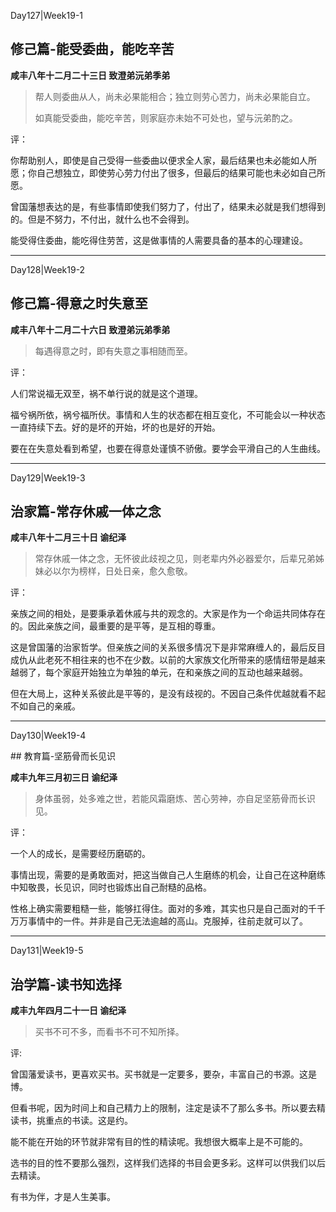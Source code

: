 Day127|Week19-1

## 修己篇-能受委曲，能吃辛苦

**咸丰八年十二月二十三日 致澄弟沅弟季弟**

>帮人则委曲从人，尚未必果能相合；独立则劳心苦力，尚未必果能自立。
>
>如真能受委曲，能吃辛苦，则家庭亦未始不可处也，望与沅弟酌之。

评：

你帮助别人，即使是自己受得一些委曲以便求全人家，最后结果也未必能如人所愿；你自己想独立，即使劳心劳力付出了很多，但最后的结果可能也未必如自己所愿。

曾国藩想表达的是，有些事情即使我们努力了，付出了，结果未必就是我们想得到的。但是不努力，不付出，就什么也不会得到。

能受得住委曲，能吃得住劳苦，这是做事情的人需要具备的基本的心理建设。

------

Day128|Week19-2

## 修己篇-得意之时失意至

**咸丰八年十二月二十六日 致澄弟沅弟季弟**

> 每遇得意之时，即有失意之事相随而至。

评：

人们常说福无双至，祸不单行说的就是这个道理。

福兮祸所依，祸兮福所伏。事情和人生的状态都在相互变化，不可能会以一种状态一直持续下去。好的是坏的开始，坏的也是好的开始。

要在在失意处看到希望，也要在得意处谨慎不骄傲。要学会平滑自己的人生曲线。

------

Day129|Week19-3

## 治家篇-常存休戚一体之念

**咸丰八年十二月三十日 谕纪泽**

>常存休戚一体之念，无怀彼此歧视之见，则老辈内外必器爱尔，后辈兄弟姊妹必以尔为榜样，日处日亲，愈久愈敬。

评：

亲族之间的相处，是要秉承着休戚与共的观念的。大家是作为一个命运共同体存在的。因此亲族之间，最重要的是平等，是互相的尊重。

这是曾国藩的治家哲学。但亲族之间的关系很多情况下是非常麻缠人的，最后反目成仇从此老死不相往来的也不在少数。以前的大家族文化所带来的感情纽带是越来越弱了，每个家庭开始独立为单独的单元，在和亲族之间的互动也越来越弱。

但在大局上，这种关系彼此是平等的，是没有歧视的。不因自己条件优越就看不起不如自己的亲戚。

------

Day130|Week19-4

## 教育篇-坚筋骨而长见识

**咸丰九年三月初三日 谕纪泽**

> 身体虽弱，处多难之世，若能风霜磨炼、苦心劳神，亦自足坚筋骨而长识见。

评：

一个人的成长，是需要经历磨砺的。

事情出现，需要的是勇敢面对，把这当做自己人生磨练的机会，让自己在这种磨练中知敬畏，长见识，同时也锻炼出自己耐糙的品格。

性格上确实需要粗糙一些，能够扛得住。面对的多难，其实也只是自己面对的千千万万事情中的一件。并非是自己无法逾越的高山。克服掉，往前走就可以了。

------

Day131|Week19-5

## 治学篇-读书知选择

**咸丰九年四月二十一日 谕纪泽**

>买书不可不多，而看书不可不知所择。

评:

曾国藩爱读书，更喜欢买书。买书就是一定要多，要杂，丰富自己的书源。这是博。

但看书呢，因为时间上和自己精力上的限制，注定是读不了那么多书。所以要去精读书，挑重点的书读。这是约。

能不能在开始的环节就非常有目的性的精读呢。我想很大概率上是不可能的。

选书的目的性不要那么强烈，这样我们选择的书目会更多彩。这样可以供我们以后去精读。

有书为伴，才是人生美事。






